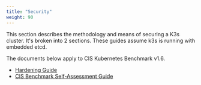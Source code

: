 ```yaml
---
title: "Security"
weight: 90
---
```


This section describes the methodology and means of securing a K3s cluster. It's broken into 2 sections. These guides assume k3s is running with embedded etcd.

The documents below apply to CIS Kubernetes Benchmark v1.6.

* [Hardening Guide](./hardening_guide/)
* [CIS Benchmark Self-Assessment Guide](./self_assessment/)

